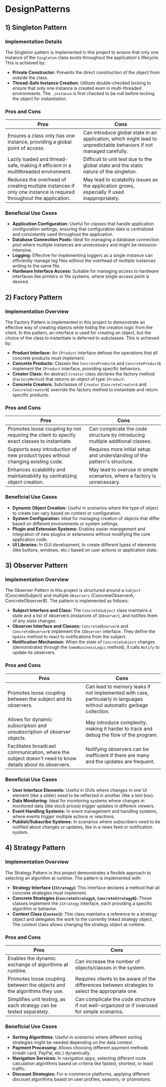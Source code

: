 # DesignPatterns

## 1) Singleton Pattern 

### Implementation Details
The Singleton pattern is implemented in this project to ensure that only one instance of the `Singleton` class exists throughout the application's lifecycle. This is achieved by:
- **Private Constructor:** Prevents the direct construction of the object from outside the class.
- **Thread-Safe Instance Creation:** Utilizes double-checked locking to ensure that only one instance is created even in multi-threaded environments. The `_instance` is first checked to be null before locking the object for instantiation.

### Pros and Cons

| Pros | Cons |
| ---- | ---- |
| Ensures a class only has one instance, providing a global point of access. | Can introduce global state in an application, which might lead to unpredictable behaviors if not managed carefully. |
| Lazily loaded and thread-safe, making it efficient in a multithreaded environment. | Difficult to unit test due to the global state and the static nature of the singleton. |
| Reduces the overhead of creating multiple instances if only one instance is required throughout the application. | May lead to scalability issues as the application grows, especially if used inappropriately. |

### Beneficial Use Cases
- **Application Configuration:** Useful for classes that handle application configuration settings, ensuring that configuration data is centralized and consistently used throughout the application.
- **Database Connection Pools:** Ideal for managing a database connection pool where multiple instances are unnecessary and might be resource-intensive.
- **Logging:** Effective for implementing loggers as a single instance can efficiently manage log files without the overhead of multiple instances writing to the same file.
- **Hardware Interface Access:** Suitable for managing access to hardware interfaces like printers or file systems, where single access point is desired.


## 2) Factory Pattern 

### Implementation Overview
The Factory Pattern is implemented in this project to demonstrate an effective way of creating objects while hiding the creation logic from the client. In this pattern, an interface is used for creating an object, but the choice of the class to instantiate is deferred to subclasses. This is achieved by:
- **Product Interface:** An `IProduct` interface defines the operations that all concrete products must implement.
- **Concrete Products:** Classes like `ConcreteProductA` and `ConcreteProductB` implement the `IProduct` interface, providing specific behaviors.
- **Creator Class:** An abstract `Creator` class declares the factory method (`FactoryMethod`) that returns an object of type `IProduct`.
- **Concrete Creators:** Subclasses of `Creator` (`ConcreteCreatorA` and `ConcreteCreatorB`) override the factory method to instantiate and return specific products.

### Pros and Cons

| Pros | Cons |
| ---- | ---- |
| Promotes loose coupling by not requiring the client to specify exact classes to instantiate. | Can complicate the code structure by introducing multiple additional classes. |
| Supports easy introduction of new product types without changing existing code. | Requires more initial setup and understanding of the pattern's structure. |
| Enhances scalability and maintainability by centralizing object creation. | May lead to overuse in simple scenarios, where a factory is unnecessary. |

### Beneficial Use Cases
- **Dynamic Object Creation:** Useful in scenarios where the type of object to create can vary based on context or configuration.
- **System Configuration:** Ideal for managing creation of objects that differ based on different environments or system settings.
- **Plugin and Extension Systems:** Enables easier management and integration of new plugins or extensions without modifying the core application code.
- **UI Libraries:** In GUI development, to create different types of elements (like buttons, windows, etc.) based on user actions or application state.


## 3) Observer Pattern

### Implementation Overview
The Observer Pattern in this project is structured around a `Subject` (ConcreteSubject) and multiple `Observers` (ConcreteObserverA, ConcreteObserverB). The pattern is implemented as follows:
- **Subject Interface and Class:** The `ConcreteSubject` class maintains a state and a list of observers (instances of `IObserver`), and notifies them of any state changes.
- **Observer Interface and Classes:** `ConcreteObserverA` and `ConcreteObserverB` implement the `IObserver` interface. They define the `Update` method to react to notifications from the subject.
- **Notification Mechanism:** When the state of `ConcreteSubject` changes (demonstrated through the `SomeBusinessLogic` method), it calls `Notify` to update its observers.

### Pros and Cons

| Pros | Cons |
| ---- | ---- |
| Promotes loose coupling between the subject and its observers. | Can lead to memory leaks if not implemented with care, particularly in languages without automatic garbage collection. |
| Allows for dynamic subscription and unsubscription of observer objects. | May introduce complexity, making it harder to track and debug the flow of the program. |
| Facilitates broadcast communication, where the subject doesn't need to know details about its observers. | Notifying observers can be inefficient if there are many and the updates are frequent. |

### Beneficial Use Cases
- **User Interface Elements:** Useful in GUIs where changes in one UI element (like a slider) need to be reflected in another (like a text box).
- **Data Monitoring:** Ideal for monitoring systems where changes in monitored data (like stock prices) trigger updates in different viewers.
- **Event Handling Systems:** In event management and handling systems, where events trigger multiple actions or reactions.
- **Publish/Subscribe Systems:** In scenarios where subscribers need to be notified about changes or updates, like in a news feed or notification system.

## 4) Strategy Pattern

### Implementation Overview
The Strategy Pattern in this project demonstrates a flexible approach to selecting an algorithm at runtime. The pattern is implemented with:
- **Strategy Interface (`IStrategy`):** This interface declares a method that all concrete strategies must implement.
- **Concrete Strategies (`ConcreteStrategyA`, `ConcreteStrategyB`):** These classes implement the `IStrategy` interface, each providing a specific algorithm or behavior.
- **Context Class (`Context`):** This class maintains a reference to a strategy object and delegates the work to the currently linked strategy object. The context class allows changing the strategy object at runtime.

### Pros and Cons

| Pros | Cons |
| ---- | ---- |
| Enables the dynamic exchange of algorithms at runtime. | Can increase the number of objects/classes in the system. |
| Promotes loose coupling between the objects and the algorithms they use. | Requires clients to be aware of the differences between strategies to select the appropriate one. |
| Simplifies unit testing, as each strategy can be tested separately. | Can complicate the code structure if not well-organized or if overused for simple scenarios. |

### Beneficial Use Cases
- **Sorting Algorithms:** Useful in scenarios where different sorting strategies might be needed depending on the data context.
- **Payment Processing:** Allows choosing different payment methods (credit card, PayPal, etc.) dynamically.
- **Navigation Services:** In navigation apps, selecting different route calculation algorithms based on criteria like fastest, shortest, or least traffic.
- **Discount Strategies:** For e-commerce platforms, applying different discount algorithms based on user profiles, seasons, or promotions.

